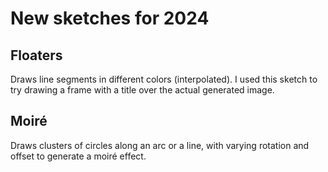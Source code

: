 # New sketches for 2024
## Floaters
Draws line segments in different colors (interpolated). I used this sketch to try drawing a frame with a title over the actual generated image.
## Moiré
Draws clusters of circles along an arc or a line, with varying rotation and offset to generate a moiré effect.
